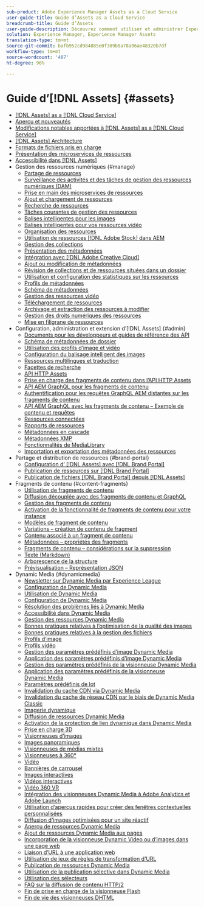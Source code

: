 ```yaml
---
sub-product: Adobe Experience Manager Assets as a Cloud Service
user-guide-title: Guide d’Assets as a Cloud Service
breadcrumb-title: Guide d’Assets
user-guide-description: Découvrez comment utiliser et administrer Experience Manager Assets as a Cloud Service.
solution: Experience Manager, Experience Manager Assets
translation-type: tm+mt
source-git-commit: bafb952cd984885e0f309b8a78a96ae48320b7df
workflow-type: tm+mt
source-wordcount: '487'
ht-degree: 96%

---
```



# Guide d’[!DNL Assets] {#assets}

+ [[!DNL Assets] as a [!DNL Cloud Service]](/help/assets/home.md)
+ [Aperçu et nouveautés](overview.md)
+ [Modifications notables apportées à [!DNL Assets] as a [!DNL Cloud Service]](assets-cloud-changes.md)
+ [[!DNL Assets] Architecture](architecture.md)
+ [Formats de fichiers pris en charge](file-format-support.md)
+ [Présentation des microservices de ressources](asset-microservices-overview.md)
+ [Accessibilité dans [!DNL Assets]](accessibility.md)
+ Gestion des ressources numériques {#manage}
   + [Partage de ressources](share-assets.md)
   + [Surveillance des activités et des tâches de gestion des ressources numériques (DAM)](assets-activity-history.md)
   + [Prise en main des microservices de ressources](asset-microservices-configure-and-use.md)
   + [Ajout et chargement de ressources](add-assets.md)
   + [Recherche de ressources](search-assets.md)
   + [Tâches courantes de gestion des ressources](manage-digital-assets.md)
   + [Balises intelligentes pour les images](smart-tags.md)
   + [Balises intelligentes pour vos ressources vidéo](smart-tags-video-assets.md)
   + [Organisation des ressources](organize-assets.md)
   + [Utilisation de ressources [!DNL Adobe Stock] dans AEM](aem-assets-adobe-stock.md)
   + [Gestion des collections](manage-collections.md)
   + [Présentation des métadonnées](manage-metadata.md)
   + [Intégration avec [!DNL Adobe Creative Cloud]](aem-cc-integration-best-practices.md)
   + [Ajout ou modification de métadonnées](meta-edit.md)
   + [Révision de collections et de ressources situées dans un dossier](bulk-approval.md)
   + [Utilisation et configuration des statistiques sur les ressources](assets-insights.md)
   + [Profils de métadonnées](metadata-profiles.md)
   + [Schéma de métadonnées](metadata-schemas.md)
   + [Gestion des ressources vidéo](manage-video-assets.md)
   + [Téléchargement de ressources](download-assets-from-aem.md)
   + [Archivage et extraction des ressources à modifier](check-out-and-submit-assets.md)
   + [Gestion des droits numériques des ressources](drm.md)
   + [Mise en filigrane de ressources](watermark-assets.md)
+ Configuration, administration et extension d’[!DNL Assets] {#admin}
   + [Documents pour les développeurs et guides de référence des API](developer-reference-material-apis.md)
   + [Schéma de métadonnées de dossier](folder-metadata-schema.md)
   + [Utilisation des profils d’image et vidéo](/help/assets/dynamic-media/about-image-video-profiles.md)
   + [Configuration du balisage intelligent des images](smart-tags-configuration.md)
   + [Ressources multilingues et traduction](translate-assets.md)
   + [Facettes de recherche](search-facets.md)
   + [API HTTP Assets](mac-api-assets.md)
   + [Prise en charge des fragments de contenu dans l’API HTTP Assets](content-fragments/assets-api-content-fragments.md)
   + [API AEM GraphQL pour les fragments de contenu](content-fragments/graphql-api-content-fragments.md)
   + [Authentification pour les requêtes GraphQL AEM distantes sur les fragments de contenu](content-fragments/graphql-authentication-content-fragments.md)
   + [API AEM GraphQL avec les fragments de contenu – Exemple de contenu et requêtes](/help/assets/content-fragments/content-fragments-graphql-samples.md)
   + [Ressources connectées](use-assets-across-connected-assets-instances.md)
   + [Rapports de ressources](asset-reports.md)
   + [Métadonnées en cascade](cascading-metadata.md)
   + [Métadonnées XMP](xmp-metadata.md)
   + [Fonctionnalités de MediaLibrary](medialibrary.md)
   + [Importation et exportation des métadonnées des ressources](metadata-import-export.md)
+ Partage et distribution de ressources {#brand-portal}
   + [Configuration d’ [!DNL Assets] avec [!DNL Brand Portal]](configure-aem-assets-with-brand-portal.md)
   + [Publication de ressources sur [!DNL Brand Portal]](publish-to-brand-portal.md)
   + [Publication de fichiers  [!DNL Brand Portal] depuis [!DNL Assets]](https://experienceleague.adobe.com/docs/experience-manager-brand-portal/using/asset-sourcing-in-brand-portal/brand-portal-asset-sourcing.html?lang=en)
+ Fragments de contenu {#content-fragments}
   + [Utilisation de fragments de contenu](content-fragments/content-fragments.md)
   + [Diffusion découplée avec des fragments de contenu et GraphQL](content-fragments/content-fragments-graphql.md)
   + [Gestion des fragments de contenu](content-fragments/content-fragments-managing.md)
   + [Activation de la fonctionnalité de fragments de contenu pour votre instance](content-fragments/content-fragments-configuration-browser.md)
   + [Modèles de fragment de contenu](content-fragments/content-fragments-models.md)
   + [Variations – création de contenu de fragment](content-fragments/content-fragments-variations.md)
   + [Contenu associé à un fragment de contenu](content-fragments/content-fragments-assoc-content.md)
   + [Métadonnées – propriétés des fragments](content-fragments/content-fragments-metadata.md)
   + [Fragments de contenu – considérations sur la suppression](content-fragments/content-fragments-delete.md)
   + [Texte (Markdown)](content-fragments/content-fragments-markdown.md)
   + [Arborescence de la structure](/help/assets/content-fragments/content-fragments-structure-tree.md)
   + [Prévisualisation – Représentation JSON](/help/assets/content-fragments/content-fragments-json-preview.md)
+ Dynamic Media {#dynamicmedia}
   + [Newsletter sur Dynamic Media par Experience League](dynamic-media/dynamic-media-newsletter.md)
   + [Configuration de Dynamic Media](dynamic-media/administering-dynamic-media.md)
   + [Utilisation de Dynamic Media](dynamic-media/dynamic-media.md)
   + [Configuration de Dynamic Media](dynamic-media/config-dm.md)
   + [Résolution des problèmes liés à Dynamic Media](dynamic-media/troubleshoot-dm.md)
   + [Accessibilité dans Dynamic Media](dynamic-media/accessibility-dm.md)
   + [Gestion des ressources Dynamic Media](dynamic-media/managing-assets.md)
   + [Bonnes pratiques relatives à l’optimisation de la qualité des images](dynamic-media/best-practices-for-optimizing-the-quality-of-your-images.md)
   + [Bonnes pratiques relatives à la gestion des fichiers](dynamic-media/best-practices-for-file-management.md)
   + [Profils d’image](dynamic-media/image-profiles.md)
   + [Profils vidéo](dynamic-media/video-profiles.md)
   + [Gestion des paramètres prédéfinis d’image Dynamic Media](dynamic-media/managing-image-presets.md)
   + [Application des paramètres prédéfinis d’image Dynamic Media](dynamic-media/image-presets.md)
   + [Gestion des paramètres prédéfinis de la visionneuse Dynamic Media](dynamic-media/managing-viewer-presets.md)
   + [Application des paramètres prédéfinis de la visionneuse Dynamic Media](dynamic-media/viewer-presets.md)
   + [Paramètres prédéfinis de lot](dynamic-media/batch-set-presets-dm.md)
   + [Invalidation du cache CDN via Dynamic Media](dynamic-media/invalidate-cdn-cache-dynamic-media.md)
   + [Invalidation du cache de réseau CDN par le biais de Dynamic Media Classic](dynamic-media/invalidate-cdn-cache-dm-classic.md)
   + [Imagerie dynamique](dynamic-media/imaging-faq.md)
   + [Diffusion de ressources Dynamic Media](dynamic-media/delivering-dynamic-media-assets.md)
   + [Activation de la protection de lien dynamique dans Dynamic Media](dynamic-media/hotlink-protection.md)
   + [Prise en charge 3D](dynamic-media/assets-3d.md)
   + [Visionneuses d’images](dynamic-media/image-sets.md)
   + [Images panoramiques](dynamic-media/panoramic-images.md)
   + [Visionneuses de médias mixtes](dynamic-media/mixed-media-sets.md)
   + [Visionneuses à 360°](dynamic-media/spin-sets.md)
   + [Vidéo](dynamic-media/video.md)
   + [Bannières de carrousel](dynamic-media/carousel-banners.md)
   + [Images interactives](dynamic-media/interactive-images.md)
   + [Vidéos interactives](dynamic-media/interactive-videos.md)
   + [Vidéo 360 VR](dynamic-media/360-video.md)
   + [Intégration des visionneuses Dynamic Media à Adobe Analytics et Adobe Launch](dynamic-media/launch.md)
   + [Utilisation d’aperçus rapides pour créer des fenêtres contextuelles personnalisées](dynamic-media/custom-pop-ups.md)
   + [Diffusion d’images optimisées pour un site réactif](dynamic-media/responsive-site.md)
   + [Aperçu de ressources Dynamic Media](dynamic-media/previewing-assets.md)
   + [Ajout de ressources Dynamic Media aux pages](dynamic-media/adding-dynamic-media-assets-to-pages.md)
   + [Incorporation de la visionneuse Dynamic Video ou d’images dans une page web](dynamic-media/embed-code.md)
   + [Liaison d’URL à une application web](dynamic-media/linking-urls-to-yourwebapplication.md)
   + [Utilisation de jeux de règles de transformation d’URL](dynamic-media/using-rulesets-to-transform-urls.md)
   + [Publication de ressources Dynamic Media](dynamic-media/publishing-dynamicmedia-assets.md)
   + [Utilisation de la publication sélective dans Dynamic Media](dynamic-media/selective-publishing.md)
   + [Utilisation des sélecteurs](dynamic-media/working-with-selectors.md)
   + [FAQ sur la diffusion de contenu HTTP/2](dynamic-media/http2faq.md)
   + [Fin de prise en charge de la visionneuse Flash](dynamic-media/flash-viewers-eol.md)
   + [Fin de vie des visionneuses DHTML](dynamic-media/dhtml-viewer-endoflifefaqs.md)

